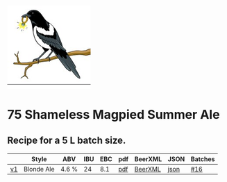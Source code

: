 ![logo](./75_Shameless_Magpied_Summer_Ale.jpeg)

# 75 Shameless Magpied Summer Ale

## Recipe for a 5 L batch size.

|    | Style | ABV | IBU | EBC | pdf | BeerXML | JSON | Batches |
|----|-------|-----|-----|-----|-----|---------|------|---------|
| [v1](./75_Shameless_Magpied_Summer_Ale_recipe.md) | Blonde Ale | 4.6 % | 24 | 8.1 | [pdf](./75_Shameless_Magpied_Summer_Ale.pdf) | [BeerXML](./75_Shameless_Magpied_Summer_Ale.xml) | [json](./75_Shameless_Magpied_Summer_Ale.json) | [#16](../../batches/batch_16/README.md) |

